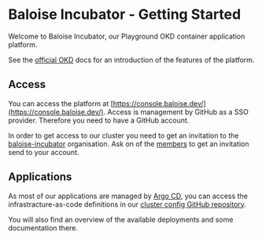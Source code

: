 # Baloise Incubator - Getting Started

Welcome to Baloise Incubator, our Playground OKD container application platform.

See the [official OKD](https://www.okd.io/) docs for an introduction of the features of the platform.

## Access 
You can access the platform at [https://console.baloise.dev/](https://console.baloise.dev/). 
Access is management by GitHub as a SSO provider.
Therefore you need to have a GitHub account.

In order to get access to our cluster you need to get an invitation to the [baloise-incubator](https://github.com/baloise-incubator) organisation.
Ask on of the [members](https://github.com/orgs/baloise-incubator/people) to get an invitation send to your account.

## Applications

As most of our applications are managed by [Argo CD](https://argoproj.github.io/argo-cd/), 
you can access the infrastracture-as-code definitions in our [cluster config GitHub repository](https://github.com/baloise-incubator/cluster-config).

You will also find an overview of the available deployments and some documentation there. 